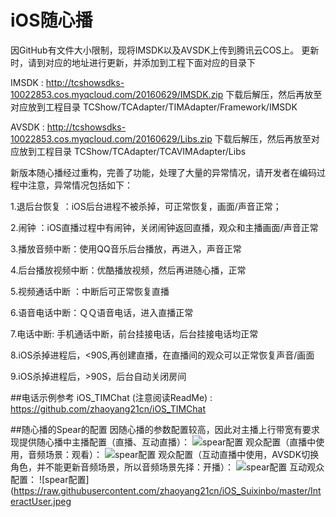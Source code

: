 # iOS随心播
因GitHub有文件大小限制，现将IMSDK以及AVSDK上传到腾讯云COS上。
更新时，请到对应的地址进行更新，并添加到工程下面对应的目录下

IMSDK : http://tcshowsdks-10022853.cos.myqcloud.com/20160629/IMSDK.zip 下载后解压，然后再放至对应放到工程目录  TCShow/TCAdapter/TIMAdapter/Framework/IMSDK

AVSDK : http://tcshowsdks-10022853.cos.myqcloud.com/20160629/Libs.zip  下载后解压，然后再放至对应放到工程目录  TCShow/TCAdapter/TCAVIMAdapter/Libs

新版本随心播经过重构，完善了功能，处理了大量的异常情况，请开发者在编码过程中注意，异常情况包括如下：

1.退后台恢复 ：iOS后台进程不被杀掉，可正常恢复，画面/声音正常；

2.闹钟 ：iOS直播过程中有闹钟，关闭闹钟返回直播，观众和主播画面/声音正常

3.播放音频中断：使用QQ音乐后台播放，再进入，声音正常

4.后台播放视频中断：优酷播放视频，然后再进随心播，正常

5.视频通话中断 ：中断后可正常恢复直播

6.语音电话中断：ＱＱ语音电话，进入直播正常

7.电话中断: 手机通话中断，前台挂接电话，后台挂接电话均正常

8.iOS杀掉进程后，<90S,再创建直播，在直播间的观众可以正常恢复声音/画面

9.iOS杀掉进程后，>90S，后台自动关闭房间

##电话示例参考
iOS_TIMChat (注意阅读ReadMe) : https://github.com/zhaoyang21cn/iOS_TIMChat

##随心播的Spear的配置
因随心播的参数配置较高，因此对主播上行带宽有要求
现提供随心播中主播配置（直播、互动直播）：
![spear配置](https://raw.githubusercontent.com/zhaoyang21cn/iOS_Suixinbo/master/LiveHost.jpeg)
观众配置（直播中使用，音频场景：观看）：
![spear配置](https://raw.githubusercontent.com/zhaoyang21cn/iOS_Suixinbo/master/NormalGuest.jpeg)
观众配置（互动直播中使用，AVSDK切换角色，并不能更新音频场景，所以音频场景先择：开播）：
![spear配置](https://raw.githubusercontent.com/zhaoyang21cn/iOS_Suixinbo/master/InteractGuest.jpeg)
互动观众配置：
![spear配置](https://raw.githubusercontent.com/zhaoyang21cn/iOS_Suixinbo/master/InteractUser.jpeg
